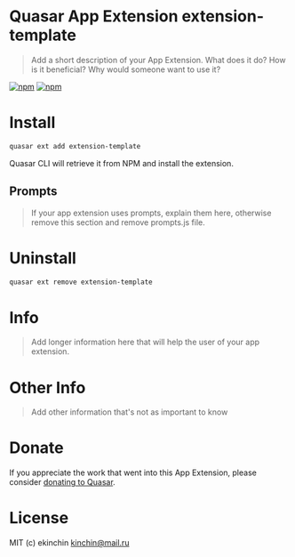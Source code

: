 # Quasar App Extension extension-template

> Add a short description of your App Extension. What does it do? How is it beneficial? Why would someone want to use it?

[![npm](https://img.shields.io/npm/v/quasar-app-extension-extension-template.svg?label=quasar-app-extension-extension-template)](https://www.npmjs.com/package/quasar-app-extension-extension-template)
[![npm](https://img.shields.io/npm/dt/quasar-app-extension-extension-template.svg)](https://www.npmjs.com/package/quasar-app-extension-extension-template)

# Install
```bash
quasar ext add extension-template
```
Quasar CLI will retrieve it from NPM and install the extension.

## Prompts

> If your app extension uses prompts, explain them here, otherwise remove this section and remove prompts.js file.

# Uninstall
```bash
quasar ext remove extension-template
```

# Info
> Add longer information here that will help the user of your app extension.

# Other Info
> Add other information that's not as important to know

# Donate
If you appreciate the work that went into this App Extension, please consider [donating to Quasar](https://donate.quasar.dev).

# License
MIT (c) ekinchin <kinchin@mail.ru>
